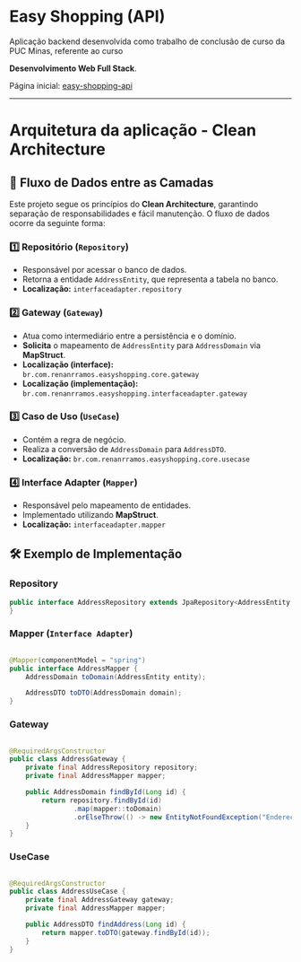 # Easy Shopping (API)

Aplicação backend desenvolvida como trabalho de conclusão de curso da PUC Minas, referente ao curso

**Desenvolvimento Web Full Stack**.

Página inicial: [easy-shopping-api](https://renanramos.github.io/easy-shopping-api/quality/index.html)

---


# **Arquitetura da aplicação - Clean Architecture**

## 📌 **Fluxo de Dados entre as Camadas**

Este projeto segue os princípios do **Clean Architecture**, garantindo separação de responsabilidades e fácil
manutenção. O fluxo de dados ocorre da seguinte forma:

### **1️⃣ Repositório (`Repository`)**

- Responsável por acessar o banco de dados.
- Retorna a entidade `AddressEntity`, que representa a tabela no banco.
- **Localização:** `interfaceadapter.repository`

### **2️⃣ Gateway (`Gateway`)**

- Atua como intermediário entre a persistência e o domínio.
- **Solicita** o mapeamento de `AddressEntity` para `AddressDomain` via **MapStruct**.
- **Localização (interface):** `br.com.renanrramos.easyshopping.core.gateway`
- **Localização (implementação):** `br.com.renanrramos.easyshopping.interfaceadapter.gateway`

### **3️⃣ Caso de Uso (`UseCase`)**

- Contém a regra de negócio.
- Realiza a conversão de `AddressDomain` para `AddressDTO`.
- **Localização:** `br.com.renanrramos.easyshopping.core.usecase`

### **4️⃣ Interface Adapter (`Mapper`)**

- Responsável pelo mapeamento de entidades.
- Implementado utilizando **MapStruct**.
- **Localização:** `interfaceadapter.mapper`

## 🛠 **Exemplo de Implementação**

### **Repository**

```java
public interface AddressRepository extends JpaRepository<AddressEntity, Long> {
}
```

### **Mapper (`Interface Adapter`)**

```java

@Mapper(componentModel = "spring")
public interface AddressMapper {
    AddressDomain toDomain(AddressEntity entity);

    AddressDTO toDTO(AddressDomain domain);
}
```

### **Gateway**

```java

@RequiredArgsConstructor
public class AddressGateway {
    private final AddressRepository repository;
    private final AddressMapper mapper;

    public AddressDomain findById(Long id) {
        return repository.findById(id)
                .map(mapper::toDomain)
                .orElseThrow(() -> new EntityNotFoundException("Endereço não encontrado"));
    }
}
```

### **UseCase**

```java

@RequiredArgsConstructor
public class AddressUseCase {
    private final AddressGateway gateway;
    private final AddressMapper mapper;

    public AddressDTO findAddress(Long id) {
        return mapper.toDTO(gateway.findById(id));
    }
}
